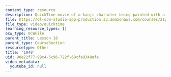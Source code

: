 ```yaml
---
content_type: resource
description: QuickTime movie of a kanji character being painted with a brush.
file: https://ol-ocw-studio-app-production.s3.amazonaws.com/courses/21g-504-japanese-iv-spring-2009/90e22f7799c45c96722f68cfa9348afa_1948.mov
file_type: video/quicktime
learning_resource_types: []
ocw_type: OCWFile
parent_title: Lesson 18
parent_type: CourseSection
resourcetype: Other
title: '1948'
uid: 90e22f77-99c4-5c96-722f-68cfa9348afa
video_metadata:
  youtube_id: null
---
```

